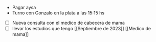 - Pagar aysa
- Turno con Gonzalo en la plata a las 15:15 hs
- [ ] Nueva consulta con el medico de cabecera de mama
- [ ] llevar los estudios que tengo
[[Septiembre de 2023]]
[[Medico de mama]]
